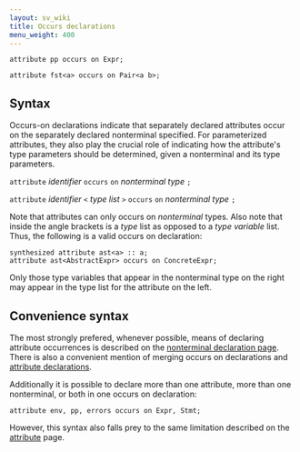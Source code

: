 ```yaml
---
layout: sv_wiki
title: Occurs declarations
menu_weight: 400
---
```



```
attribute pp occurs on Expr;

attribute fst<a> occurs on Pair<a b>;
```

## Syntax

Occurs-on declarations indicate that separately declared attributes occur on the separately declared nonterminal specified.  For parameterized attributes, they also play the crucial role of indicating how the attribute's type parameters should be determined, given a nonterminal and its type parameters.

`attribute` _identifier_ `occurs` `on` _nonterminal type_ `;`

`attribute` _identifier_ `<` _type list_ `>` `occurs` `on` _nonterminal type_ `;`

Note that attributes can only occurs on _nonterminal_ types.  Also note that inside the angle brackets is a _type_ list as opposed to a _type variable_ list.  Thus, the following is a valid occurs on declaration:

```
synthesized attribute ast<a> :: a;
attribute ast<AbstractExpr> occurs on ConcreteExpr;
```

Only those type variables that appear in the nonterminal type on the right may appear in the type list for the attribute on the left.

## Convenience syntax

The most strongly prefered, whenever possible, means of declaring attribute occurrences is described on the [nonterminal declaration page](Reference_Nonterminal#Convenience_extension.md).  There is also a convenient mention of merging occurs on declarations and [attribute declarations](Reference_Attribute#Convenience_extensions.md).

Additionally it is possible to declare more than one attribute, more than one nonterminal, or both in one occurs on declaration:

```
attribute env, pp, errors occurs on Expr, Stmt;
```

However, this syntax also falls prey to the same limitation described on the [attribute](Reference_Attribute#Convenience_extensions.md) page.
